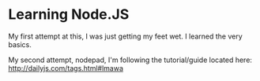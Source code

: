 # Learning Node.JS

My first attempt at this, I was just getting my feet wet.  I learned the very basics.

My second attempt, nodepad, I'm following the tutorial/guide located here: http://dailyjs.com/tags.html#lmawa
